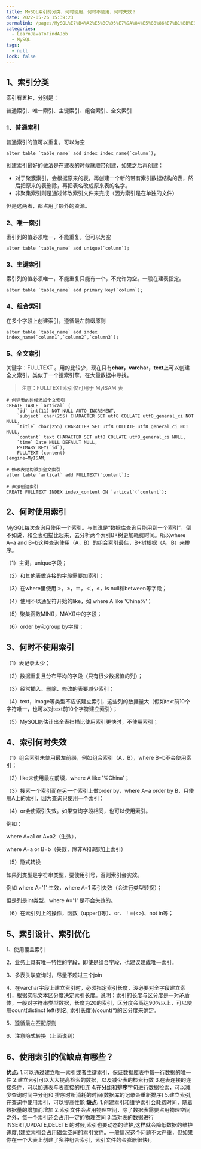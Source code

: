 ```yaml
---
title: MySQL索引的分类、何时使用、何时不使用、何时失效？
date: 2022-05-26 15:39:23
permalink: /pages/MySQL%E7%B4%A2%E5%BC%95%E7%9A%84%E5%88%86%E7%B1%BB%E3%80%81%E4%BD%95%E6%97%B6%E4%BD%BF%E7%94%A8%E3%80%81%E4%BD%95%E6%97%B6%E4%B8%8D%E4%BD%BF%E7%94%A8%E3%80%81%E4%BD%95%E6%97%B6%E5%A4%B1%E6%95%88%EF%BC%9F
categories: 
  - LearnJavaToFindAJob
  - MySQL
tags: 
  - null
lock: false
---
```

## 1、索引分类

索引有五种，分别是：

普通索引、唯一索引、主键索引、组合索引、全文索引

### 1、普通索引

普通索引的值可以重复，可以为空

```mysql
alter table `table_name` add index index_name(`column`);
```

创建索引最好的做法是在建表的时候就顺带创建，如果之后再创建：

- 对于聚簇索引，会根据原来的表，再创建一个新的带有索引数据结构的表，然后把原来的表删除，再把表名改成原来表的名字。
- 非聚集索引则是通过修改索引文件来完成（因为索引是在单独的文件）

但是这两者，都占用了额外的资源。



### 2、唯一索引

索引列的值必须唯一，不能重复，但可以为空

```mysql
alter table `table_name` add unique(`column`);
```

### 3、主键索引

索引列的值必须唯一，不能重复只能有一个，不允许为空。一般在建表指定。

```mysql
alter table `table_name` add primary key(`column`);
```

### 4、组合索引

在多个字段上创建索引，遵循最左前缀原则

```mysql
alter table `table_name` add index index_name(`column1`,`column2`,`column3`);
```

### 5、全文索引

关键字：FULLTEXT 。用的比较少，现在只有**char，varchar，text**上可以创建全文索引。类似于一个搜索引擎，在大量数据中寻找。

> 注意：FULLTEXT索引仅可用于 MyISAM 表

```mysql
# 创建表的时候添加全文索引
CREATE TABLE `artical` (
    `id` int(11) NOT NULL AUTO_INCREMENT,
    `subject` char(255) CHARACTER SET utf8 COLLATE utf8_general_ci NOT NULL,
    `title` char(255) CHARACTER SET utf8 COLLATE utf8_general_ci NOT NULL,
    `content` text CHARACTER SET utf8 COLLATE utf8_general_ci NULL,
    `time` Date NULL DEFAULT NULL,
    PRIMARY KEY(`id`),
    FULLTEXT (content)
)engine=MyISAM;

# 修改表结构添加全文索引
alter table `artical` add FULLTEXT(`content`);

# 直接创建索引
CREATE FULLTEXT INDEX index_content ON `artical`(`content`);
```

## 2、何时使用索引

MySQL每次查询只使用一个索引。与其说是“数据库查询只能用到一个索引”，倒不如说，和全表扫描比起来，去分析两个索引B+树更加耗费时间。所以where A=a and B=b这种查询使用（A，B）的组合索引最佳，B+树根据（A，B）来排序。

（1）主键，unique字段；

（2）和其他表做连接的字段需要加索引；

（3）在where里使用＞，≥，＝，＜，≤，is null和between等字段；

（4）使用不以通配符开始的like，如 where A like 'China%'；

（5）聚集函数MIN()，MAX()中的字段；

（6）order by和group by字段；



## 3、何时不使用索引

（1）表记录太少； 

（2）数据重复且分布平均的字段（只有很少数据值的列）；

（3）经常插入、删除、修改的表要减少索引；

（4）text，image等类型不应该建立索引，这些列的数据量大（假如text前10个字符唯一，也可以对text前10个字符建立索引）；

（5）MySQL能估计出全表扫描比使用索引更快时，不使用索引；



## 4、索引何时失效

 （1）组合索引未使用最左前缀，例如组合索引（A，B），where B=b不会使用索引；

（2）like未使用最左前缀，where A like '%China'；

（3）搜索一个索引而在另一个索引上做order by，where A=a order by B，只使用A上的索引，因为查询只使用一个索引；

（4）or会使索引失效。如果查询字段相同，也可以使用索引。

例如：

where A=a1 or A=a2（生效），

where A=a or B=b（失效，除非A和B都加上索引）

（5）隐式转换

如果列类型是字符串类型，要使用引号，否则索引会实效。

例如 where A='1' 生效，where A=1 索引失效（会进行类型转换）；

但是列是int类型，where A='1'  是不会失效的。

（6）在索引列上的操作，函数（upper()等）、or、！=(<>)、not in等；



## 5、索引设计、索引优化 

1、使用覆盖索引

2、业务上具有唯一特性的字段，即使是组合字段，也建议建成唯一索引。

3、多表关联查询时，尽量不超过三个join

4、在varchar字段上建立索引时，必须指定索引长度，没必要对全字段建立索引，根据实际文本区分度决定索引长度。说明：索引的长度与区分度是一对矛盾体，一般对字符串类型数据，长度为20的索引，区分度会高达90%以上，可以使用count(distinct left(列名, 索引长度))/count(*)的区分度来确定。

5、遵循最左匹配原则

6、注意隐式转换（上面说到）



## 6、使用索引的优缺点有哪些？

**优点:**
1.可以通过建立唯一索引或者主键索引，保证数据库表中每一行数据的唯一性
2.建立索引可以大大提高检索的数据，以及减少表的检索行数
3.在表连接的连接条件，可以加速表与表直接的相连
4.在**分组**和**排序**字句进行数据检索，可以减少查询时间中分组和 排序时所消耗的时间(数据库的记录会重新排序)
5.建立索引,在查询中使用索引，可以提高性能
**缺点:**
1.创建索引和维护索引会耗费时间，随着数据量的增加而增加
2.索引文件会占用物理空间，除了数据表需要占用物理空间之外，每一个索引还会占用一定的物理空间
3.当对表的数据进行 INSERT,UPDATE,DELETE 的时候,索引也要动态的维护,这样就会降低数据的维护速度,(建立索引会占用磁盘空间的索引文件。一般情况这个问题不太严重，但如果你在一个大表上创建了多种组合索引，索引文件的会膨胀很快)。